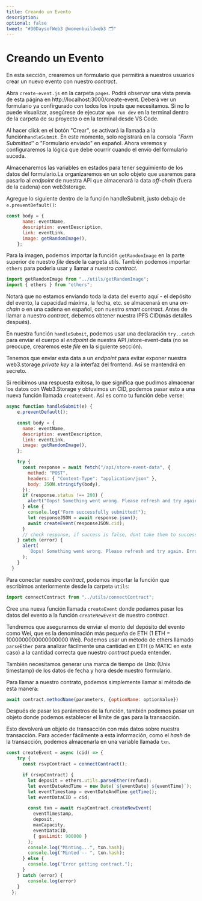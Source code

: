 ```yaml
---
title: Creando un Evento
description: 
optional: false
tweet: "#30DaysofWeb3 @womenbuildweb3 🗂"
---
```


# Creando un Evento

En esta sección, crearemos un formulario que permitirá a nuestros usuarios crear un nuevo evento con nuestro *contract*.

Abra `create-event.js` en la carpeta `pages`. Podrá observar una vista previa de esta página en http://localhost:3000/create-event. Deberá ver un formulario ya confirgurado con todos los inputs que necesitamos. Si no lo puede visualizar, asegúrese de ejecutar `npm run dev` en la terminal dentro de la carpeta de su proyecto o en la terminal desde VS Code.

Al hacer click en el botón "Crear", se activará la llamada a la función`handleSubmit`. En este momento, solo registrará en la consola *"Form Submitted"* o "Formulario enviado" en español. Ahora veremos y configuraremos la lógica que debe ocurrir cuando el envío del formulario suceda.

Almacenaremos las variables en estados para tener seguimiento de los datos del formulario.La organizaremos en un solo objeto que usaremos para pasarlo al *endpoint* de nuestra API que almacenará la data *off-chain* (fuera de la cadena) con web3storage. 

Agregue lo siguiente dentro de la función handleSubmit, justo debajo de `e.preventDefault()`:

```javascript
const body = {
      name: eventName,
      description: eventDescription,
      link: eventLink,
      image: getRandomImage(),
    };
```

Para la imagen, podemos importar la función `getRandomImage` en la parte superior de nuestro *file* desde la carpeta utils. También podemos importar `ethers` para poderla usar y llamar a nuestro *contract*.

```javascript
import getRandomImage from "../utils/getRandomImage";
import { ethers } from "ethers";
```
Notará que no estamos enviando toda la data del evento aquí - el depósito del evento, la capacidad máxima, la fecha, etc. se almacenará en una *on-chain* o en una cadena en español, con nuestro *smart contract*. Antes de llamar a nuestro *contract*, debemos obtener nuestra IPFS CID(más detalles después).

En nuestra función `handleSubmit`, podemos usar una declaración `try..catch` para enviar el cuerpo al *endpoint* de nuestra API /store-event-data (no se preocupe, crearemos este *file* en la siguiente sección).

Tenemos que enviar esta data a un *endpoint* para evitar exponer nuestra web3.storage *private key* a la interfaz del frontend. Así se mantendrá en secreto.

Si recibimos una respuesta exitosa, lo que significa que pudimos almacenar los datos con Web3.Storage y obtuvimos un CID, podemos pasar esto a una nueva función llamada `createEvent`. Así es como tu función debe verse:

```javascript
async function handleSubmit(e) {
    e.preventDefault();

    const body = {
      name: eventName,
      description: eventDescription,
      link: eventLink,
      image: getRandomImage(),
    };

    try {
      const response = await fetch("/api/store-event-data", {
        method: "POST",
        headers: { "Content-Type": "application/json" },
        body: JSON.stringify(body),
      });
      if (response.status !== 200) {
        alert("Oops! Something went wrong. Please refresh and try again.");
      } else {
        console.log("Form successfully submitted!");
        let responseJSON = await response.json();
        await createEvent(responseJSON.cid);
      }
      // check response, if success is false, dont take them to success page
    } catch (error) {
      alert(
        `Oops! Something went wrong. Please refresh and try again. Error ${error}`
      );
    }
  }
```

Para conectar nuestro *contract*, podemos importar la función que escribimos anteriormente desde la carpeta `utils`:

```javascript
import connectContract from "../utils/connectContract";
```

Cree una nueva función llamada `createEvent` donde podamos pasar los datos del evento a la función `createNewEvent` de nuestro *contract*.

Tendremos que asegurarnos de enviar el monto del depósito del evento como Wei, que es la denominación más pequeña de ETH (1 ETH = 1000000000000000000 Wei). Podemos usar un método de ethers llamado `parseEther` para analizar fácilmente una cantidad en ETH (o MATIC en este caso) a la cantidad correcta que nuestro *contract* pueda entender.

También necesitamos generar una marca de tiempo de Unix (Unix timestamp) de los datos de fecha y hora desde nuestro formulario.

Para llamar a nuestro contrato, podemos simplemente llamar al método de esta manera:

```javascript
await contract.methodName(parameters, {optionName: optionValue})
```

Después de pasar los parámetros de la función, también podemos pasar un objeto donde podemos establecer el límite de gas para la transacción.

Esto devolverá un objeto de transacción con más datos sobre nuestra transacción. Para acceder fácilmente a esta información, como el *hash* de la transacción, podemos almacenarla en una variable llamada `txn`.

```javascript
const createEvent = async (cid) => {
    try {
      const rsvpContract = connectContract();

      if (rsvpContract) {
        let deposit = ethers.utils.parseEther(refund);
        let eventDateAndTime = new Date(`${eventDate} ${eventTime}`);
        let eventTimestamp = eventDateAndTime.getTime();
        let eventDataCID = cid;

        const txn = await rsvpContract.createNewEvent(
          eventTimestamp,
          deposit,
          maxCapacity,
          eventDataCID,
          { gasLimit: 900000 }
        );
        console.log("Minting...", txn.hash);
        console.log("Minted -- ", txn.hash);
      } else {
        console.log("Error getting contract.");
      }
    } catch (error) {
        console.log(error)
    }
  };
```

